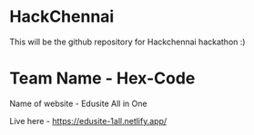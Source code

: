 # HackChennai
This will be the github repository for Hackchennai hackathon :)

# Team Name - Hex-Code

Name of website - Edusite All in One

Live here - https://edusite-1all.netlify.app/
